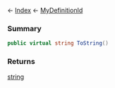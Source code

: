 ← [Index](Api-Index) ← [MyDefinitionId](VRage.Game.MyDefinitionId)

### Summary

```csharp
public virtual string ToString()
```

### Returns

[string](System.String)

